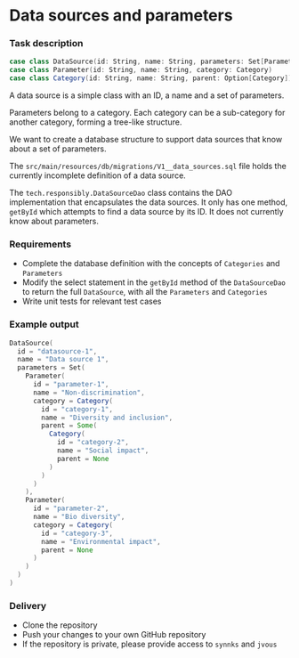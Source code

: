 # Data sources and parameters

### Task description

```scala
case class DataSource(id: String, name: String, parameters: Set[Parameter])
case class Parameter(id: String, name: String, category: Category)
case class Category(id: String, name: String, parent: Option[Category])
```

A data source is a simple class with an ID, a name and a set of parameters.

Parameters belong to a category.
Each category can be a sub-category for another category, forming a tree-like structure.

We want to create a database structure to support data sources that know about a set of parameters.

The `src/main/resources/db/migrations/V1__data_sources.sql` file holds the currently incomplete definition of a data source.

The `tech.responsibly.DataSourceDao` class contains the DAO implementation that encapsulates the data sources.
It only has one method, `getById` which attempts to find a data source by its ID. It does not currently know about parameters.

### Requirements

- Complete the database definition with the concepts of `Categories` and `Parameters`
- Modify the select statement in the `getById` method of the `DataSourceDao` to return the full `DataSource`, with all the `Parameters` and `Categories`
- Write unit tests for relevant test cases

### Example output

```scala
DataSource(
  id = "datasource-1",
  name = "Data source 1",
  parameters = Set(
    Parameter(
      id = "parameter-1",
      name = "Non-discrimination",
      category = Category(
        id = "category-1",
        name = "Diversity and inclusion",
        parent = Some(
          Category(
            id = "category-2",
            name = "Social impact",
            parent = None
          )
        )
      )
    ),
    Parameter(
      id = "parameter-2",
      name = "Bio diversity",
      category = Category(
        id = "category-3",
        name = "Environmental impact",
        parent = None
      )
    )
  )
)
```

### Delivery

- Clone the repository
- Push your changes to your own GitHub repository
- If the repository is private, please provide access to `synnks` and `jvous`